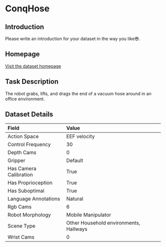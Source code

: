 # ConqHose


## Introduction

Please write an introduction for your dataset in the way you like:sunglasses:.


## Homepage

[Visit the dataset homepage](https://sites.google.com/view/conq-hose-manipulation-dataset/home)


## Task Description

The robot grabs, lifts, and drags the end of a vacuum hose around in an office environment.


## Dataset Details

| Field                            | Value                    |
|:---------------------------------|:-------------------------|
| Action Space                     | EEF velocity           |
| Control Frequency                     | 30           |
| Depth Cams                     | 0           |
| Gripper                     | Default           |
| Has Camera Calibration                     | True           |
| Has Proprioception                     | True           |
| Has Suboptimal                     | True           |
| Language Annotations                     | Natural           |
| Rgb Cams                     | 6           |
| Robot Morphology                     | Mobile Manipulator           |
| Scene Type                     | Other Household environments, Hallways           |
| Wrist Cams                     | 0           |


